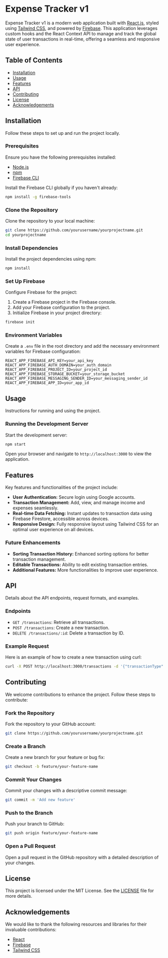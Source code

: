 # Expense Tracker v1

Expense Tracker v1 is a modern web application built with [React.js](https://reactjs.org/), styled using [Tailwind CSS](https://tailwindcss.com/), and powered by [Firebase](https://firebase.google.com/). This application leverages custom hooks and the React Context API to manage and track the global state of user transactions in real-time, offering a seamless and responsive user experience.

## Table of Contents

- [Installation](#installation)
- [Usage](#usage)
- [Features](#features)
- [API](#api)
- [Contributing](#contributing)
- [License](#license)
- [Acknowledgements](#acknowledgements)

## Installation

Follow these steps to set up and run the project locally.

### Prerequisites

Ensure you have the following prerequisites installed:

- [Node.js](https://nodejs.org/)
- [npm](https://www.npmjs.com/)
- [Firebase CLI](https://firebase.google.com/docs/cli)

Install the Firebase CLI globally if you haven't already:

```bash
npm install -g firebase-tools
```

### Clone the Repository

Clone the repository to your local machine:

```bash
git clone https://github.com/yourusername/yourprojectname.git
cd yourprojectname
```

### Install Dependencies

Install the project dependencies using npm:

```bash
npm install
```

### Set Up Firebase

Configure Firebase for the project:

1. Create a Firebase project in the Firebase console.
2. Add your Firebase configuration to the project.
3. Initialize Firebase in your project directory:

```bash
firebase init
```

### Environment Variables

Create a `.env` file in the root directory and add the necessary environment variables for Firebase configuration:

```plaintext
REACT_APP_FIREBASE_API_KEY=your_api_key
REACT_APP_FIREBASE_AUTH_DOMAIN=your_auth_domain
REACT_APP_FIREBASE_PROJECT_ID=your_project_id
REACT_APP_FIREBASE_STORAGE_BUCKET=your_storage_bucket
REACT_APP_FIREBASE_MESSAGING_SENDER_ID=your_messaging_sender_id
REACT_APP_FIREBASE_APP_ID=your_app_id
```

## Usage

Instructions for running and using the project.

### Running the Development Server

Start the development server:

```bash
npm start
```

Open your browser and navigate to `http://localhost:3000` to view the application.

## Features

Key features and functionalities of the project include:

- **User Authentication:** Secure login using Google accounts.
- **Transaction Management:** Add, view, and manage income and expenses seamlessly.
- **Real-time Data Fetching:** Instant updates to transaction data using Firebase Firestore, accessible across devices.
- **Responsive Design:** Fully responsive layout using Tailwind CSS for an optimal user experience on all devices.

### Future Enhancements

- **Sorting Transaction History:** Enhanced sorting options for better transaction management.
- **Editable Transactions:** Ability to edit existing transaction entries.
- **Additional Features:** More functionalities to improve user experience.

## API

Details about the API endpoints, request formats, and examples.

### Endpoints

- `GET /transactions`: Retrieve all transactions.
- `POST /transactions`: Create a new transaction.
- `DELETE /transactions/:id`: Delete a transaction by ID.

### Example Request

Here is an example of how to create a new transaction using curl:

```bash
curl -X POST http://localhost:3000/transactions -d '{"transactionType": "expense", "transactionAmount": 100}'
```

## Contributing

We welcome contributions to enhance the project. Follow these steps to contribute:

### Fork the Repository

Fork the repository to your GitHub account:

```bash
git clone https://github.com/yourusername/yourprojectname.git
```

### Create a Branch

Create a new branch for your feature or bug fix:

```bash
git checkout -b feature/your-feature-name
```

### Commit Your Changes

Commit your changes with a descriptive commit message:

```bash
git commit -m 'Add new feature'
```

### Push to the Branch

Push your branch to GitHub:

```bash
git push origin feature/your-feature-name
```

### Open a Pull Request

Open a pull request in the GitHub repository with a detailed description of your changes.

## License

This project is licensed under the MIT License. See the [LICENSE](LICENSE) file for more details.

## Acknowledgements

We would like to thank the following resources and libraries for their invaluable contributions:

- [React](https://reactjs.org/)
- [Firebase](https://firebase.google.com/)
- [Tailwind CSS](https://tailwindcss.com/)
